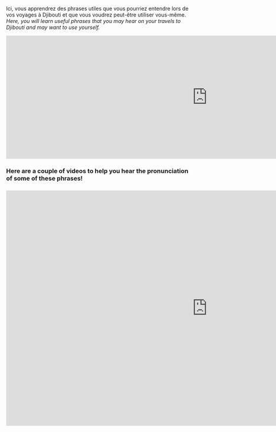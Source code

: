<h13>Ici, vous apprendrez des phrases utiles que vous pourriez entendre lors de vos voyages à Djibouti et que vous voudrez peut-être utiliser vous-même. <i>Here, you will learn useful phrases that you may hear on your travels to Djibouti and may want to use yourself.</i></h3>

<iframe src="https://h5p.org/h5p/embed/689141" width="1090" height="334" frameborder="0" allowfullscreen="allowfullscreen"></iframe><script src="https://h5p.org/sites/all/modules/h5p/library/js/h5p-resizer.js" charset="UTF-8"></script>


<h3>Here are a couple of videos to help you hear the pronunciation of some of these phrases!<h3>
  
  <iframe src="https://h5p.org/h5p/embed/690060" width="1090" height="638" frameborder="0" allowfullscreen="allowfullscreen"></iframe><script src="https://h5p.org/sites/all/modules/h5p/library/js/h5p-resizer.js" charset="UTF-8"></script>
